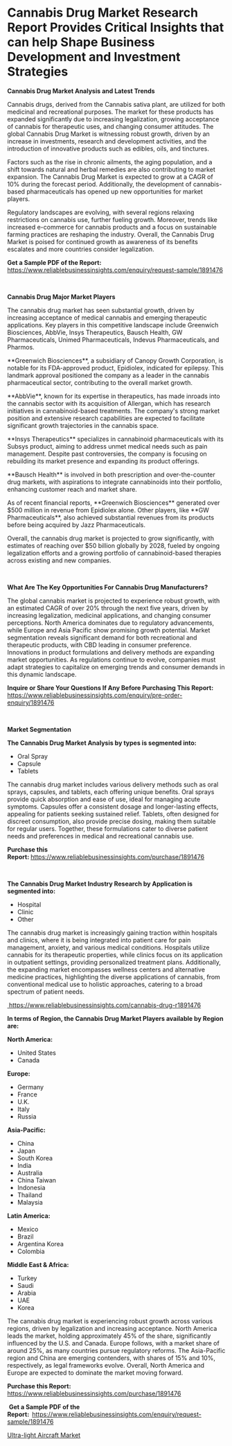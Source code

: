 <p><h1>Cannabis Drug Market Research Report Provides Critical Insights that can help Shape Business Development and Investment Strategies</h1></p><p><strong>Cannabis Drug Market Analysis and Latest Trends</strong></p>
<p><p>Cannabis drugs, derived from the Cannabis sativa plant, are utilized for both medicinal and recreational purposes. The market for these products has expanded significantly due to increasing legalization, growing acceptance of cannabis for therapeutic uses, and changing consumer attitudes. The global Cannabis Drug Market is witnessing robust growth, driven by an increase in investments, research and development activities, and the introduction of innovative products such as edibles, oils, and tinctures.</p><p>Factors such as the rise in chronic ailments, the aging population, and a shift towards natural and herbal remedies are also contributing to market expansion. The Cannabis Drug Market is expected to grow at a CAGR of 10% during the forecast period. Additionally, the development of cannabis-based pharmaceuticals has opened up new opportunities for market players. </p><p>Regulatory landscapes are evolving, with several regions relaxing restrictions on cannabis use, further fueling growth. Moreover, trends like increased e-commerce for cannabis products and a focus on sustainable farming practices are reshaping the industry. Overall, the Cannabis Drug Market is poised for continued growth as awareness of its benefits escalates and more countries consider legalization.</p></p>
<p><strong>Get a Sample PDF of the Report:&nbsp;</strong> <a href="https://www.reliablebusinessinsights.com/enquiry/request-sample/1891476?utm_campaign=3350&utm_medium=2&utm_source=Github&utm_content=ia&utm_term=28032025&utm_id=cannabis-drug">https://www.reliablebusinessinsights.com/enquiry/request-sample/1891476</a></p>
<p>&nbsp;</p>
<p><strong>Cannabis Drug Major Market Players</strong></p>
<p><p>The cannabis drug market has seen substantial growth, driven by increasing acceptance of medical cannabis and emerging therapeutic applications. Key players in this competitive landscape include Greenwich Biosciences, AbbVie, Insys Therapeutics, Bausch Health, GW Pharmaceuticals, Unimed Pharmaceuticals, Indevus Pharmaceuticals, and Pharmos.</p><p>**Greenwich Biosciences**, a subsidiary of Canopy Growth Corporation, is notable for its FDA-approved product, Epidiolex, indicated for epilepsy. This landmark approval positioned the company as a leader in the cannabis pharmaceutical sector, contributing to the overall market growth.</p><p>**AbbVie**, known for its expertise in therapeutics, has made inroads into the cannabis sector with its acquisition of Allergan, which has research initiatives in cannabinoid-based treatments. The company's strong market position and extensive research capabilities are expected to facilitate significant growth trajectories in the cannabis space.</p><p>**Insys Therapeutics** specializes in cannabinoid pharmaceuticals with its Subsys product, aiming to address unmet medical needs such as pain management. Despite past controversies, the company is focusing on rebuilding its market presence and expanding its product offerings.</p><p>**Bausch Health** is involved in both prescription and over-the-counter drug markets, with aspirations to integrate cannabinoids into their portfolio, enhancing customer reach and market share.</p><p>As of recent financial reports, **Greenwich Biosciences** generated over $500 million in revenue from Epidiolex alone. Other players, like **GW Pharmaceuticals**, also achieved substantial revenues from its products before being acquired by Jazz Pharmaceuticals.</p><p>Overall, the cannabis drug market is projected to grow significantly, with estimates of reaching over $50 billion globally by 2028, fueled by ongoing legalization efforts and a growing portfolio of cannabinoid-based therapies across existing and new companies.</p></p>
<p>&nbsp;</p>
<p><strong>What Are The Key Opportunities For Cannabis Drug Manufacturers?</strong></p>
<p><p>The global cannabis market is projected to experience robust growth, with an estimated CAGR of over 20% through the next five years, driven by increasing legalization, medicinal applications, and changing consumer perceptions. North America dominates due to regulatory advancements, while Europe and Asia Pacific show promising growth potential. Market segmentation reveals significant demand for both recreational and therapeutic products, with CBD leading in consumer preference. Innovations in product formulations and delivery methods are expanding market opportunities. As regulations continue to evolve, companies must adapt strategies to capitalize on emerging trends and consumer demands in this dynamic landscape.</p></p>
<p><strong>Inquire or Share Your Questions If Any Before Purchasing This Report:</strong> <a href="https://www.reliablebusinessinsights.com/enquiry/pre-order-enquiry/1891476?utm_campaign=3350&utm_medium=2&utm_source=Github&utm_content=ia&utm_term=28032025&utm_id=cannabis-drug">https://www.reliablebusinessinsights.com/enquiry/pre-order-enquiry/1891476</a></p>
<p>&nbsp;</p>
<p><strong>Market Segmentation</strong></p>
<p><strong>The Cannabis Drug Market Analysis by types is segmented into:</strong></p>
<p><ul><li>Oral Spray</li><li>Capsule</li><li>Tablets</li></ul></p>
<p><p>The cannabis drug market includes various delivery methods such as oral sprays, capsules, and tablets, each offering unique benefits. Oral sprays provide quick absorption and ease of use, ideal for managing acute symptoms. Capsules offer a consistent dosage and longer-lasting effects, appealing for patients seeking sustained relief. Tablets, often designed for discreet consumption, also provide precise dosing, making them suitable for regular users. Together, these formulations cater to diverse patient needs and preferences in medical and recreational cannabis use.</p></p>
<p><strong>Purchase this Report:&nbsp;</strong><a href="https://www.reliablebusinessinsights.com/purchase/1891476?utm_campaign=3350&utm_medium=2&utm_source=Github&utm_content=ia&utm_term=28032025&utm_id=cannabis-drug">https://www.reliablebusinessinsights.com/purchase/1891476</a></p>
<p>&nbsp;</p>
<p><strong>The Cannabis Drug Market Industry Research by Application is segmented into:</strong></p>
<p><ul><li>Hospital</li><li>Clinic</li><li>Other</li></ul></p>
<p><p>The cannabis drug market is increasingly gaining traction within hospitals and clinics, where it is being integrated into patient care for pain management, anxiety, and various medical conditions. Hospitals utilize cannabis for its therapeutic properties, while clinics focus on its application in outpatient settings, providing personalized treatment plans. Additionally, the expanding market encompasses wellness centers and alternative medicine practices, highlighting the diverse applications of cannabis, from conventional medical use to holistic approaches, catering to a broad spectrum of patient needs.</p></p>
<p><a href="https://www.reliablebusinessinsights.com/cannabis-drug-r1891476?utm_campaign=3350&utm_medium=2&utm_source=Github&utm_content=ia&utm_term=28032025&utm_id=cannabis-drug">&nbsp;https://www.reliablebusinessinsights.com/cannabis-drug-r1891476</a></p>
<p><strong>In terms of Region, the Cannabis Drug Market Players available by Region are:</strong></p>
<p>
    <p> <strong> North America: </strong>
        <ul>
            <li>United States</li>
            <li>Canada</li>
        </ul>
        </p> 
    <p> <strong> Europe: </strong>
        <ul>
            <li>Germany</li>
            <li>France</li>
            <li>U.K.</li>
            <li>Italy</li>
            <li>Russia</li>
        </ul>
        </p> 
    <p> <strong> Asia-Pacific: </strong>
        <ul>
            <li>China</li>
            <li>Japan</li>
            <li>South Korea</li>
            <li>India</li>
            <li>Australia</li>
            <li>China Taiwan</li>
            <li>Indonesia</li>
            <li>Thailand</li>
            <li>Malaysia</li>
        </ul>
        </p> 
    <p> <strong> Latin America: </strong>
        <ul>
            <li>Mexico</li>
            <li>Brazil</li>
            <li>Argentina Korea</li>
            <li>Colombia</li>
        </ul>
        </p> 
    <p> <strong> Middle East & Africa: </strong>
        <ul>
            <li>Turkey</li>
            <li>Saudi</li>
            <li>Arabia</li>
            <li>UAE</li>
            <li>Korea</li>
        </ul>
    </p>
    </p>
<p><p>The cannabis drug market is experiencing robust growth across various regions, driven by legalization and increasing acceptance. North America leads the market, holding approximately 45% of the share, significantly influenced by the U.S. and Canada. Europe follows, with a market share of around 25%, as many countries pursue regulatory reforms. The Asia-Pacific region and China are emerging contenders, with shares of 15% and 10%, respectively, as legal frameworks evolve. Overall, North America and Europe are expected to dominate the market moving forward.</p></p>
<p><strong>Purchase this Report: </strong><a href="https://www.reliablebusinessinsights.com/purchase/1891476?utm_campaign=3350&utm_medium=2&utm_source=Github&utm_content=ia&utm_term=28032025&utm_id=cannabis-drug">https://www.reliablebusinessinsights.com/purchase/1891476</a></p>
<p>&nbsp;<strong>Get a Sample PDF of the Report:&nbsp;&nbsp;</strong><a href="https://www.reliablebusinessinsights.com/enquiry/request-sample/1891476?utm_campaign=3350&utm_medium=2&utm_source=Github&utm_content=ia&utm_term=28032025&utm_id=cannabis-drug">https://www.reliablebusinessinsights.com/enquiry/request-sample/1891476</a></p>
<p><strong></strong></p>
<p><p><a href="https://github.com/chaiszepkadk/Market-Research-Report-List-1/blob/main/ultra-light-aircraft-market.md?utm_campaign=3350&utm_medium=2&utm_source=Github&utm_content=ia&utm_term=28032025&utm_id=cannabis-drug">Ultra-light Aircraft Market</a></p></p>